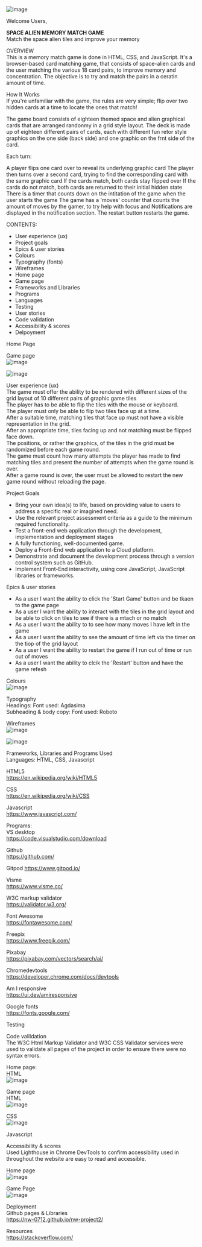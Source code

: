 ![image](https://github.com/user-attachments/assets/4154f29b-6953-43f2-98c7-96d43509aad7)



Welcome Users,

**SPACE ALIEN MEMORY MATCH GAME**<br/>
Match the space alien tiles and improve your memory<br/>

OVERVIEW<br/>
This is a memory match game is done in HTML, CSS, and JavaScript. It's a browser-based card matching game, that consists of space-alien cards and the user matching the various 18 card pairs, to improve memory and concentration. The objective is to try and match the pairs in a ceratin amount of time.

How It Works<br/>
If you're unfamiliar with the game, the rules are very simple; flip over two hidden cards at a time to locate the ones that match!

The game board consists of eighteen themed space and alien graphical cards that are arranged randonmy in a grid style layout. The deck is made up of eighteen different pairs of cards, each with different fun retor style graphics on the one side (back side) and one graphic on the frnt side of the card. 

Each turn:

A player flips one card over to reveal its underlying graphic card
The player then turns over a second card, trying to find the corresponding card with the same graphic card
If the cards match, both cards stay flipped over
If the cards do not match, both cards are returned to their initial hidden state
There is a timer that counts down on the intitation of the game when the user starts the game
The game has a 'moves' counter that counts the amount of moves by the gamer, to try help with focus and
Notifications are displayed in the notification section.
The restart button restarts the game.


CONTENTS:
* User experience (ux)<br/>
* Project goals<br/>
* Epics & user stories<br/>
* Colours<br/>
* Typography (fonts)<br/>
* Wireframes<br/>
* Home page<br/>
* Game page<br/>
* Frameworks and Libraries<br/>
* Programs<br/>
* Languages<br/>
* Testing<br/>
* User stories<br/>
* Code validation<br/>
* Accessibility & scores<br/>
* Delpoyment<br/>

Home Page<br/>


Game page<br/>
![image](https://github.com/user-attachments/assets/57694752-afc3-43e1-9f68-1c6e354f236c)

![image](https://github.com/user-attachments/assets/3ce84aa5-5b67-4091-963f-a8e2edbb10a0)


User experience (ux)<br/>
The game must offer the ability to be rendered with different sizes of the grid layout of 10 different pairs of graphic game tiles<br/>
The player has to be able to flip the tiles with the mouse or keyboard.<br/>
The player must only be able to flip two tiles face up at a time.<br/>
After a suitable time, matching tiles that face up must not have a visible representation in the grid.<br/>
After an appropriate time, tiles facing up and not matching must be flipped face down.<br/>
The positions, or rather the graphics, of the tiles in the grid must be randomized before each game round.<br/>
The game must count how many attempts the player has made to find matching tiles and present the number of attempts when the game round is over.<br/>
After a game round is over, the user must be allowed to restart the new game round without reloading the page.



Project Goals
* Bring your own idea(s) to life, based on providing value to users to address a specific real or imagined need.<br/>
* Use the relevant project assessment criteria as a guide to the minimum required functionality.<br/>
* Test a front-end web application through the development, implementation and deployment stages<br/>
* A fully functioning, well-documented game.<br/>
* Deploy a Front-End web application to a Cloud platform.<br/>
* Demonstrate and document the development process through a version control system such as GitHub.<br/>
* Implement Front-End interactivity, using core JavaScript, JavaScript libraries or frameworks.<br/>


Epics & user stories<br/>
* As a user I want the ability to click the 'Start Game' button and be tkaen to the game page<br/>
* As a user I want the ability to interact with the tiles in the grid layout and be able to click on tiles to see if there is a mtach or no match<br/>
* As a user I want the ability to to see how many moves I have left in the game<br/> 
* As a user I want the ability to see the amount of time left via the timer on the tiop of the grid layout<br/>
* As a user I want the ability to restart the game if I run out of time or run out of moves<br/>
* As a user I want the ability to clcik the 'Restart' button and have the game refesh<br/>

Colours<br/>
![image](https://github.com/user-attachments/assets/1665923a-a440-41da-8f09-25209eaaa519)

Typography<br/>
Headings: Font used: Agdasima<br/>
Subheading & body copy: Font used: Roboto<br/>

Wireframes<br/>
![image](https://github.com/user-attachments/assets/a311a1ec-d0fc-4044-bfb5-9ee120787fa4)

![image](https://github.com/user-attachments/assets/aaff5a67-f1a2-46b1-8a80-caf550dd5f9f)


Frameworks, Libraries and Programs Used<br/>
Languages: HTML, CSS, Javascript<br/>

HTML5<br/>
https://en.wikipedia.org/wiki/HTML5

CSS<br/>
https://en.wikipedia.org/wiki/CSS

Javascript<br/>
https://www.javascript.com/

Programs:<br/>
VS desktop<br/>
https://code.visualstudio.com/download

Github<br/>
https://github.com/

Gitpod
https://www.gitpod.io/

Visme<br/>
https://www.visme.co/

W3C markup validator<br/>
https://validator.w3.org/

Font Awesome<br/>
https://fontawesome.com/

Freepix<br/>
https://www.freepik.com/

Pixabay<br/>
https://pixabay.com/vectors/search/ai/

Chromedevtools<br/>
https://developer.chrome.com/docs/devtools

Am I responsive<br/>
https://ui.dev/amiresponsive

Google fonts<br/>
https://fonts.google.com/

Testing<br/>

Code valildation<br/>
The W3C Html Markup Validator and W3C CSS Validator services were used to validate all pages of the project in order to ensure there were no syntax errors.

Home page:<br/>
HTML<br/>
![image](https://github.com/user-attachments/assets/494ccd30-d297-457f-8342-1d407b87357b)

Game page<br/>
HTML<br/>
![image](https://github.com/user-attachments/assets/24ee0564-4031-406d-a2c3-570672f1f2a1)

CSS<br/>
![image](https://github.com/user-attachments/assets/4358a52f-d349-4767-96a5-5b92879d910c)

Javascript<br/>


Accessibility & scores<br/>
Used Lighthouse in Chrome DevTools to confirm accessibility used in throughout the website are easy to read and accessible.

Home page<br/>
![image](https://github.com/user-attachments/assets/f31b539d-8599-4c8d-91e1-c8d4bb09d5c5)


Game Page<br/>
![image](https://github.com/user-attachments/assets/c9e04a79-be1b-4c66-8a8a-a828b6bbaea1)


Deployment<br/>
Github pages & Libraries<br/>
https://nw-0712.github.io/nw-project2/

Resources<br/>
https://stackoverflow.com/



